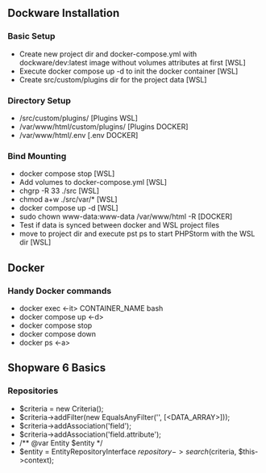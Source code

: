 ## Dockware Installation

### Basic Setup
  - Create new project dir and docker-compose.yml with dockware/dev:latest image without volumes attributes at first [WSL]
  - Execute docker compose up -d to init the docker container [WSL]
  - Create src/custom/plugins dir for the project data [WSL]

### Directory Setup
  - /src/custom/plugins/<PLUGINS FOR DEVELOPMENT> [Plugins WSL]
  - /var/www/html/custom/plugins/<PLUGINS FOR DEVELOPMENT> [Plugins DOCKER]
  - /var/www/html/.env [.env DOCKER]

### Bind Mounting
  - docker compose stop [WSL]
  - Add volumes to docker-compose.yml [WSL]
  - chgrp -R 33 ./src [WSL]
  - chmod a+w ./src/var/* [WSL]
  - docker compose up -d [WSL]
  - sudo chown www-data:www-data /var/www/html -R [DOCKER]
  - Test if data is synced between docker and WSL project files
  - move to project dir and execute pst ps to start PHPStorm with the WSL dir [WSL]

## Docker

### Handy Docker commands
  - docker exec <-it> CONTAINER_NAME bash
  - docker compose up <-d>
  - docker compose stop
  - docker compose down
  - docker ps <-a>

## Shopware 6 Basics
  
### Repositories
  - $criteria = new Criteria();
  - $criteria->addFilter(new EqualsAnyFilter('<DATA>', [<DATA_ARRAY>]));
  - $criteria->addAssociation('field');
  - $criteria->addAssociation('field.attribute');
  - /** @var Entity $entity */
  - $entity = EntityRepositoryInterface $repository->search($criteria, $this->context);
